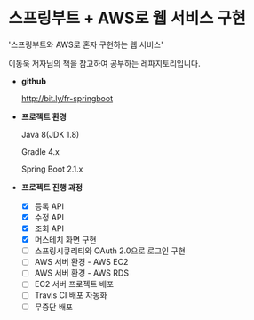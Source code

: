 # 스프링부트 + AWS로 웹 서비스 구현

'스프링부트와 AWS로 혼자 구현하는 웹 서비스' 

이동욱 저자님의 책을 참고하여 공부하는 레파지토리입니다.

- **github**

    http://bit.ly/fr-springboot

- **프로젝트 환경**

    Java 8(JDK 1.8)

    Gradle 4.x

    Spring Boot 2.1.x

- **프로젝트 진행 과정**
    - [x]  등록 API
    - [x]  수정 API
    - [x]  조회 API
    - [x]  머스테치 화면 구현
    - [ ]  스프링시큐리티와 OAuth 2.0으로 로그인 구현
    - [ ]  AWS 서버 환경 - AWS EC2
    - [ ]  AWS 서버 환경 - AWS RDS
    - [ ]  EC2 서버 프로젝트 배포
    - [ ]  Travis CI 배포 자동화
    - [ ]  무중단 배포
